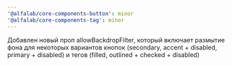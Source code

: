 ```yaml
---
'@alfalab/core-components-button': minor
'@alfalab/core-components-tag': minor
---
```


Добавлен новый проп allowBackdropFilter, который включает размытие фона для некоторых вариантов кнопок (secondary, accent + disabled, primary + disabled) и тегов (filled, outlined + checked + disabled)
